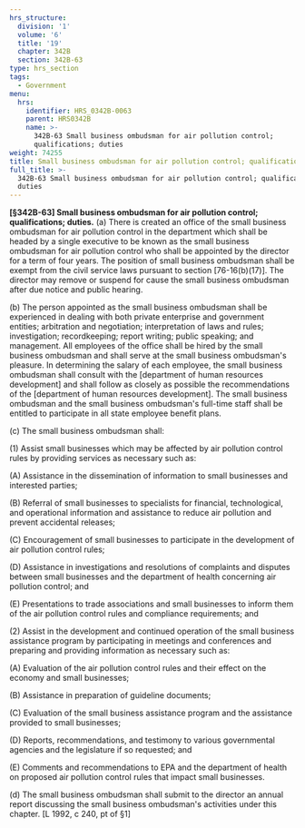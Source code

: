 ```yaml
---
hrs_structure:
  division: '1'
  volume: '6'
  title: '19'
  chapter: 342B
  section: 342B-63
type: hrs_section
tags:
  - Government
menu:
  hrs:
    identifier: HRS_0342B-0063
    parent: HRS0342B
    name: >-
      342B-63 Small business ombudsman for air pollution control;
      qualifications; duties
weight: 74255
title: Small business ombudsman for air pollution control; qualifications; duties
full_title: >-
  342B-63 Small business ombudsman for air pollution control; qualifications;
  duties
---
```

**[§342B-63] Small business ombudsman for air pollution control; qualifications; duties.** (a) There is created an office of the small business ombudsman for air pollution control in the department which shall be headed by a single executive to be known as the small business ombudsman for air pollution control who shall be appointed by the director for a term of four years. The position of small business ombudsman shall be exempt from the civil service laws pursuant to section [76-16(b)(17)]. The director may remove or suspend for cause the small business ombudsman after due notice and public hearing.

(b) The person appointed as the small business ombudsman shall be experienced in dealing with both private enterprise and government entities; arbitration and negotiation; interpretation of laws and rules; investigation; recordkeeping; report writing; public speaking; and management. All employees of the office shall be hired by the small business ombudsman and shall serve at the small business ombudsman's pleasure. In determining the salary of each employee, the small business ombudsman shall consult with the [department of human resources development] and shall follow as closely as possible the recommendations of the [department of human resources development]. The small business ombudsman and the small business ombudsman's full-time staff shall be entitled to participate in all state employee benefit plans.

(c) The small business ombudsman shall:

(1) Assist small businesses which may be affected by air pollution control rules by providing services as necessary such as:

(A) Assistance in the dissemination of information to small businesses and interested parties;

(B) Referral of small businesses to specialists for financial, technological, and operational information and assistance to reduce air pollution and prevent accidental releases;

(C) Encouragement of small businesses to participate in the development of air pollution control rules;

(D) Assistance in investigations and resolutions of complaints and disputes between small businesses and the department of health concerning air pollution control; and

(E) Presentations to trade associations and small businesses to inform them of the air pollution control rules and compliance requirements; and

(2) Assist in the development and continued operation of the small business assistance program by participating in meetings and conferences and preparing and providing information as necessary such as:

(A) Evaluation of the air pollution control rules and their effect on the economy and small businesses;

(B) Assistance in preparation of guideline documents;

(C) Evaluation of the small business assistance program and the assistance provided to small businesses;

(D) Reports, recommendations, and testimony to various governmental agencies and the legislature if so requested; and

(E) Comments and recommendations to EPA and the department of health on proposed air pollution control rules that impact small businesses.

(d) The small business ombudsman shall submit to the director an annual report discussing the small business ombudsman's activities under this chapter. [L 1992, c 240, pt of §1]